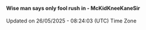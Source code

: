 #### Wise man says only fool rush in - McKidKneeKaneSir
Updated on 26/05/2025 - 08:24:03 (UTC) Time Zone
